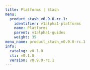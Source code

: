 ```yaml
---
title: Platforms | Stash
menu:
  product_stash_v0.9.0-rc.1:
    identifier: v1alpha1-platforms
    name: Platforms
    parent: v1alpha1-guides
    weight: 35
menu_name: product_stash_v0.9.0-rc.1
info:
  catalog: v0.1.0
  cli: v0.1.0
  version: v0.9.0-rc.1
---
```


